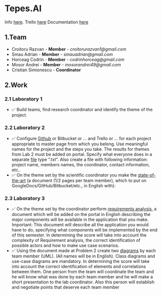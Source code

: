 # Tepes.AI

Info [here](https://docs.google.com/document/d/1a78ke_HjEj2-6NNwZzhNRbeXTywlwA5PBHYc5BC-IG0/edit#bookmark=id.wnzhxihiz3qv).
Trello [here](https://trello.com/b/BSQbCsMh/tepes-ai-agile-environment)
Documentation [here](https://docs.google.com/document/d/11HAprWOMdu8luBHuN1rZ-p7hCfK98ad8Ibay7AzCCvM/edit)

## 1.Team
- Croitoru Razvan - **Member** - _croitorurazvan1@gmail.com_
- Smau Adrian - **Member** - _smauadrian@gmail.com_
- Horceag Codrin - **Member** - _codrinhorceag@gmail.com_
- Mosor Andrei - **Member** - _mosorandrei49@gmail.com_
- Cristian Simionescu - **Coordinator**

## 2.Work

### 2.1 Laboratory 1
 - ✅ Build teams, find research coordinator and identify the theme of the project.

### 2.2 Laboratory 2
 - ✅ Configure [Github](https://github.com/Tensor-Reloaded/Tepes.AI) or Bitbucket or ... and Trello or ... for each project appropriate to master
page from which you belong. Use meaningful names for the project and the steps you take.
The results for themes from Lab 2 must be added on portal. Specify what everyone does in a
separate [file](txt-files/laboratory2-responsabilities.txt) type “.txt”. Also create a file with following information: project name,
members names, the coordinator, contact information, etc..
 - ✅ On the theme set by the scientific coordinator you make the [state-of-the-art](https://docs.google.com/document/d/1Y7tl5RLEwBVzp951lLt35fuOIm2RMJpEmJc_y_Fz06U) (a document
(1/2 pages per team member), which to put on GoogleDocs/GitHub/Bitbucket/etc., in
English with):

### 2.3 Laboratory 3
 - ✅ On the theme set by the coordinator perform [requirements analysis](https://docs.google.com/document/d/1_exZ5Si6wJywRzwW-RFTD4LVZy43PIyMTe9ET9facU8), a document which will be added on
the portal in English describing the major components will be available in the application that you make.
Important: This document will describe all the application you would have to do, specifying what
components will be implemented by the end of this semester. In determining the score will take into
account the complexity of Requirement analysis, the correct identification of possible actors and how to
make use case scenarios.
 - ✅ Using the document made at Problem 2 create two [diagrams](diagrams) by each team member (UML). (All names will
be in English). Class diagrams and use-case diagrams are mandatory. In determining the score will take into
account the correct identification of elements and correlations between them. One person from the team
will coordinate the team and he will know what was done by each team member and he will make a short
presentation to the lab coordinator. Also this person will establish and negotiate points that deserve each
team member
